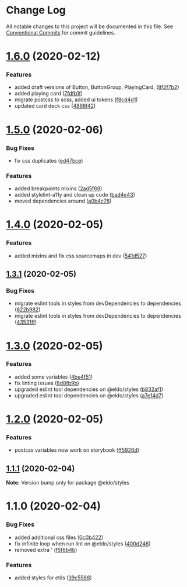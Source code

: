 # Change Log

All notable changes to this project will be documented in this file.
See [Conventional Commits](https://conventionalcommits.org) for commit guidelines.

# [1.6.0](http://134.209.96.47:4873/-/web/detail/@eldo/styles/compare/@eldo/styles@1.5.0...@eldo/styles@1.6.0) (2020-02-12)


### Features

* added draft versions of Button, ButtonGroup, PlayingCard, ([8f2f7b2](http://134.209.96.47:4873/-/web/detail/@eldo/styles/commits/8f2f7b2f3d662fb86ca23758ceaf3493e0d0e55b))
* added playing card ([7fdfb1f](http://134.209.96.47:4873/-/web/detail/@eldo/styles/commits/7fdfb1fba784a7284bd8f747526dba0ab7e25d62))
* migrate postcss to scss, added ui tokens ([f8cd4d1](http://134.209.96.47:4873/-/web/detail/@eldo/styles/commits/f8cd4d1119a807843efc216ff5a2bce96c3d0ac9))
* updated card deck css ([4898f42](http://134.209.96.47:4873/-/web/detail/@eldo/styles/commits/4898f420d2471b55532324ed8d7f5f469c0aaf84))





# [1.5.0](http://134.209.96.47:4873/-/web/detail/@eldo/styles/compare/@eldo/styles@1.4.0...@eldo/styles@1.5.0) (2020-02-06)


### Bug Fixes

* fix css duplicates ([ed47bce](http://134.209.96.47:4873/-/web/detail/@eldo/styles/commits/ed47bced85efd5912157ff64ea842b2c1165b37b))


### Features

* added breakpoints mixins ([2ad5f69](http://134.209.96.47:4873/-/web/detail/@eldo/styles/commits/2ad5f69326e6585611f44f04f026a2fa0f326b22))
* added stylelint-a11y and clean up code ([bad4e43](http://134.209.96.47:4873/-/web/detail/@eldo/styles/commits/bad4e439c5914339dd1539970fde0d7816b55ae5))
* moved dependencies around ([a0b4c78](http://134.209.96.47:4873/-/web/detail/@eldo/styles/commits/a0b4c78559c3d13295481fcdfbbf42ce8a6bef85))





# [1.4.0](https://github.com/Lilmortal/eldo/compare/@eldo/styles@1.3.1...@eldo/styles@1.4.0) (2020-02-05)


### Features

* added mixins and fix css sourcemaps in dev ([541d527](https://github.com/Lilmortal/eldo/commit/541d527ee17f7617545b0485555edd934446a340))





## [1.3.1](https://github.com/Lilmortal/eldo/compare/@eldo/styles@1.3.0...@eldo/styles@1.3.1) (2020-02-05)


### Bug Fixes

* migrate eslint tools in styles from devDependencies to dependencies ([622b982](https://github.com/Lilmortal/eldo/commit/622b982756880bb8eba25c997edaa67f5555b4da))
* migrate eslint tools in styles from devDependencies to dependencies ([43531ff](https://github.com/Lilmortal/eldo/commit/43531ff7e775652d468180cc295b3b6beb9ba3ac))





# [1.3.0](https://github.com/Lilmortal/eldo/compare/@eldo/styles@1.2.0...@eldo/styles@1.3.0) (2020-02-05)


### Features

* added some variables ([4be4f51](https://github.com/Lilmortal/eldo/commit/4be4f5185702dda7ee2da4caf33df1632d4a94e9))
* fix linting issues ([6d8fb9b](https://github.com/Lilmortal/eldo/commit/6d8fb9b27dca14617aa1819796c9857f3806d0c9))
* upgraded eslint tool dependencies on @eldo/styles ([b832af1](https://github.com/Lilmortal/eldo/commit/b832af12cf48c1e79e792df5c9994dc54522f14e))
* upgraded eslint tool dependencies on @eldo/styles ([a7e14d7](https://github.com/Lilmortal/eldo/commit/a7e14d792e11f04a576f532186e975ae362e3eba))





# [1.2.0](https://github.com/Lilmortal/eldo/compare/@eldo/styles@1.1.1...@eldo/styles@1.2.0) (2020-02-05)


### Features

* postcss variables now work on storybook ([ff5926d](https://github.com/Lilmortal/eldo/commit/ff5926d2ffa985c86e80e131a2af0aa88fab51a2))





## [1.1.1](https://github.com/Lilmortal/eldo/compare/@eldo/styles@1.1.0...@eldo/styles@1.1.1) (2020-02-04)

**Note:** Version bump only for package @eldo/styles





# 1.1.0 (2020-02-04)


### Bug Fixes

* added additional css files ([0c0b422](https://github.com/Lilmortal/eldo/commit/0c0b4224fb14b069610d1821f12e345a37126bea))
* fix infinite loop when run lint on @eldo/styles ([400d246](https://github.com/Lilmortal/eldo/commit/400d246ed11aefd1893b88aa5a5b404d53a04f59))
* removed extra ' ([f5f8b4b](https://github.com/Lilmortal/eldo/commit/f5f8b4b76373f251e4d9f144d6c153f4d24a445f))


### Features

* added styles for etils ([39c5588](https://github.com/Lilmortal/eldo/commit/39c5588fb2d10f409400aa6801927dbc20f76c37))
